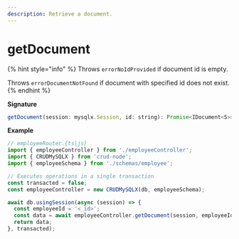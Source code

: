 ```yaml
---
description: Retrieve a document.
---
```


# getDocument

{% hint style="info" %}
Throws `errorNoIdProvided` if document id is empty.

Throws `errorDocumentNotFound` if document with specified id does not exist.
{% endhint %}

**Signature**

```javascript
getDocument(session: mysqlx.Session, id: string): Promise<IDocument<S>>;
```

**Example**

```javascript
// employeeRouter.{ts|js}
import { employeeController } from './employeeController';
import { CRUDMySQLX } from 'crud-node';
import { employeeSchema } from './schemas/employee';

// Executes operations in a single transaction
const transacted = false;
const employeeController = new CRUDMySQLX(db, employeeSchema);

await db.usingSession(async (session) => {
  const employeeId = '<_id>';
  const data = await employeeController.getDocument(session, employeeId);
  return data;
}, transacted);
```
